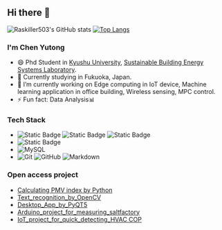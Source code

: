 ## Hi there 👋
![Raskiller503's GitHub stats](https://github-readme-stats.vercel.app/api?username=Raskiller503&show_icons=true&theme=radical&count_private=true)
[![Top Langs](https://github-readme-stats.vercel.app/api/top-langs/?username=Raskiller503)](https://github.com/anuraghazra/github-readme-stats)
<!--
**Raskiller503/Raskiller503** is a ✨ _special_ ✨ repository because its `README.md` (this file) appears on your GitHub profile.

Here are some ideas to get you started:

- 🔭 I’m currently working on ...
- 🌱 I’m currently learning ...
- 👯 I’m looking to collaborate on ...
- 🤔 I’m looking for help with ...
- 💬 Ask me about ...
- 📫 How to reach me: ...
- 😄 Pronouns: ...
- ⚡ Fun fact: ...
-->

### I'm Chen Yutong

- 😄 Phd Student in [Kyushu University](https://www.kyushu-u.ac.jp/en/), [Sustainable Building Energy Systems Laboratory](https://energy.arch.kyushu-u.ac.jp/index.html).
- 🌱 Currently studying in Fukuoka, Japan.
- 🔭 I’m currently working on Edge computing in IoT device, Machine learning application in office building, Wireless sensing, MPC control. 
- ⚡ Fun fact: Data Analysis📊
### Tech Stack
- ![Static Badge](https://img.shields.io/badge/python3-yello) ![Static Badge](https://img.shields.io/badge/linux-blue) ![Static Badge](https://img.shields.io/badge/C%2B%2B-8A2BE2)
- ![Static Badge](https://img.shields.io/badge/REST%20API-red)
- ![MySQL](https://img.shields.io/badge/-MySQL-333333?style=flat&logo=mysql)
- ![Git](https://img.shields.io/badge/-Git-333333?style=flat&logo=git)
![GitHub](https://img.shields.io/badge/-GitHub-333333?style=flat&logo=github)
![Markdown](https://img.shields.io/badge/-Markdown-333333?style=flat&logo=markdown)
### Open access project
- [Calculating PMV index by Python](https://github.com/Raskiller503/Thermal-comfort-tool-)
- [Text_recognition_by_OpenCV](https://github.com/Raskiller503/ImageRecognition-AC-pannel-_-OpenCV)
- [Desktop_App_by_PyQT5](https://github.com/Raskiller503/Pyqt5-DesktopGUI)
- [Arduino_project_for_measuring_saltfactory](https://github.com/Raskiller503/SaltProcessMetrics)
- [IoT_project_for_quick_detecting_HVAC COP](https://github.com/Raskiller503/HVAC-IoT-Performance-Monitor)



